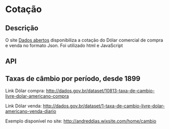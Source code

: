 # Cotação
## Descrição

O site <a href=“http://dados.gov.br/dataset/dolar-americano-usd-todos-os-boletins-diarios“>Dados abertos</a> disponibiliza a cotação do Dólar comercial de compra e venda no formato Json. Foi utilizado html e JavaScript

## 
API 
--
Taxas de câmbio por período, desde 1899
--
Link Dólar compra: http://dados.gov.br/dataset/10813-taxa-de-cambio-livre-dolar-americano-compra

Link Dólar venda: http://dados.gov.br/dataset/1-taxa-de-cambio-livre-dolar-americano-venda-diario

Exemplo disponível no site: http://andreddias.wixsite.com/home/cambio
